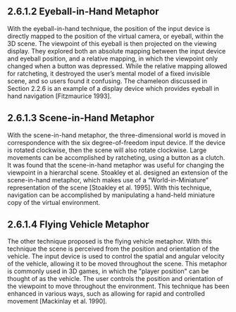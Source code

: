 ## 2.6.1.2 Eyeball-in-Hand Metaphor

With the eyeball-in-hand technique, the position of the input device is directly mapped to the position of the virtual camera, or eyeball, within the 3D scene. The viewpoint of this eyeball is then projected on the viewing display. They explored both an absolute mapping between the input device and eyeball position, and a relative mapping, in which the viewpoint only changed when a button was depressed. While the relative mapping allowed for ratcheting, it destroyed the user’s mental model of a fixed invisible scene, and so users found it confusing. The chameleon discussed in Section 2.2.6 is an example of a display device which provides eyeball in hand navigation [Fitzmaurice 1993].

## 2.6.1.3 Scene-in-Hand Metaphor

With the scene-in-hand metaphor, the three-dimensional world is moved in correspondence with the six degree-of-freedom input device. If the device is rotated clockwise, then the scene will also rotate clockwise. Large movements can be accomplished by ratcheting, using a button as a clutch. It was found that the scene-in-hand metaphor was useful for changing the viewpoint in a hierarchal scene. Stoakley et al. designed an extension of the scene-in-hand metaphor, which makes use of a “World-in-Miniature” representation of the scene [Stoakley et al. 1995]. With this technique, navigation can be accomplished by manipulating a hand-held miniature copy of the virtual environment.

## 2.6.1.4 Flying Vehicle Metaphor

The other technique proposed is the flying vehicle metaphor. With this technique the scene is perceived from the position and orientation of the vehicle. The input device is used to control the spatial and angular velocity of the vehicle, allowing it to be moved throughout the scene. This metaphor is commonly used in 3D games, in which the "player position" can be thought of as the vehicle. The user controls the position and orientation of the viewpoint to move throughout the environment. This technique has been enhanced in various ways, such as allowing for rapid and controlled movement [Mackinlay et al. 1990].